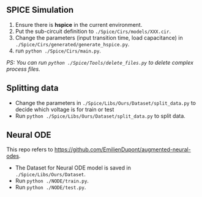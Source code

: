 ## SPICE Simulation

1. Ensure there is **hspice** in the current environment.
2. Put the sub-circuit definition to `./Spice/Cirs/models/XXX.cir`.
3. Change the parameters (input transition time, load capacitance) in `./Spice/Cirs/generated/generate_hspice.py`.
4. run `python ./Spice/Cirs/main.py`.

*PS: You can run `python ./Spice/Tools/delete_files.py` to delete complex process files.*

## Splitting data

* Change the parameters in `./Spice/Libs/Ours/Dataset/split_data.py` to decide which voltage is for train or test
* Run `python ./Spice/Libs/Ours/Dataset/split_data.py` to split data.

## Neural ODE

This repo refers to https://github.com/EmilienDupont/augmented-neural-odes.

* The Dataset for Neural ODE model is saved in `./Spice/Libs/Ours/Dataset`.
* Run `python ./NODE/train.py`.
* Run `python ./NODE/test.py`.
